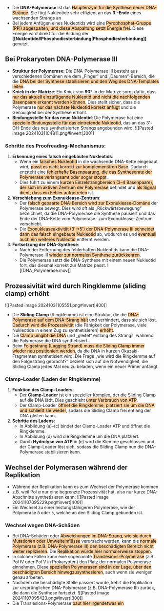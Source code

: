 - Die **DNA-Polymerase** ist das <mark style="background: #FFB86CA6;">Hauptenzym für die Synthese neuer DNA-Stränge</mark>. Sie fügt Nukleotide sehr effizient an das **3'-Ende** eines wachsenden Strangs an
- Bei jedem Anfügen eines Nukleotids wird eine <mark style="background: #FFB86CA6;">Pyrophosphat-Gruppe (PPi) abgespalten, und diese Abspaltung setzt Energie frei</mark>. Diese Energie wird direkt für die Bildung der **[[Nukleotide#Phosphodiesterbindung|Phosphodiesterbindung]]** genutzt.

## Bei Prokaryoten DNA-Polymerase III
- **Struktur der Polymerase**: Die DNA-Polymerase III besteht aus verschiedenen Domänen wie dem „Finger“ und „Daumen“-Bereich, die die <mark style="background: #FFB86CA6;">DNA bei der Synthese stabilisieren und den Weg des DNA-Templates leiten</mark>.
- **Knick in der Matrize**: Ein Knick von **90°** in der Matrize sorgt dafür, dass <mark style="background: #FFB86CA6;">nur das aktuell einzufügende Nukleotid und nicht die nachfolgenden Basenpaare erkannt werden können</mark>. Dies stellt sicher, dass die Polymerase <mark style="background: #FFB86CA6;">nur das nächste Nukleotid korrekt anfügt</mark> und die Genauigkeit bei der Synthese erhöht.
- **Bindungsstelle für das neue Nukleotid**: Die Polymerase hat eine <mark style="background: #FFB86CA6;">spezielle Bindungsstelle für das eintretende Nukleotid</mark>, das an das 3'-OH-Ende des neu synthetisierten Strangs angebunden wird.
![[Pasted image 20241031104811.png#invert|300]]
### Schritte des Proofreading-Mechanismus:
1. **Erkennung eines falsch eingebauten Nukleotids**:
    - Wenn ein <mark style="background: #FFB86CA6;">falsches Nukleotid</mark> in die wachsende DNA-Kette eingebaut wird, <mark style="background: #FFB86CA6;">passt es nicht korrekt zur komplementären Base</mark>. Dadurch entsteht eine <mark style="background: #FFB86CA6;">fehlerhafte Basenpaarung, die das Syntheserate der Polymerase verlangsamt oder sogar stoppt</mark>.
    - Dies führt zu einem <mark style="background: #FFB86CA6;">kurzen Einzelstrangbereich (3–4 Basenpaare), der sich im aktiven Zentrum der Polymerase</mark> befindet und <mark style="background: #FFB86CA6;">als Signal dient, dass ein Fehler aufgetreten</mark> ist.
2. **Verschiebung zum Exonuklease-Zentrum**:
    - Der <mark style="background: #FFB86CA6;">falsch gepaarte DNA-Bereich wird zur Exonuklease-Domäne</mark> der Polymerase bewegt. Dies wird oft als „Rückwärtsbewegung“ bezeichnet, da die DNA-Polymerase die Synthese pausiert und das Ende der DNA-Kette vom Polymerase- zum Exonuklease-Zentrum verschiebt.
    - Die <mark style="background: #FFB86CA6;">Exonukleaseaktivität (3'→5') der DNA-Polymerase III schneidet dann das falsch eingebaute Nukleotid</mark> ab, wodurch es und <mark style="background: #FFB86CA6;">eventuell auch ein weiteres Nukleotid</mark> entfernt werden.
3. **Fortsetzung der DNA-Synthese**:
    - Nach der Entfernung des fehlerhaften Nukleotids kann die DNA-Polymerase III <mark style="background: #FFB86CA6;">wieder zur normalen Synthese zurückkehren</mark>.
    - Die Polymerase setzt die DNA-Synthese mit einem neuen Nukleotid fort, das diesmal korrekt zur Matrize passt.
![[DNA_Polymerase.mov]]

## Prozessivität wird durch Ringklemme (sliding clamp) erhöht
![[Pasted image 20241031105551.png#invert|400]]
- Die **Sliding Clamp** (Ringklemme) ist eine Struktur, die die <mark style="background: #FFB86CA6;">DNA-Polymerase auf dem DNA-Strang hält</mark> und verhindert, dass sie sich löst. <mark style="background: #FFB86CA6;">Dadurch wird die Prozessivität</mark> (die Fähigkeit der Polymerase, viele Nukleotide in einem Zug zu synthetisieren) <mark style="background: #FFB86CA6;">erhöht</mark>.
- Die <mark style="background: #FFB86CA6;">Clamp umgibt die DNA</mark> und „gleitet“ entlang des Strangs, während die Polymerase die DNA synthetisiert.
- Beim <mark style="background: #FFB86CA6;">Folgestrang (Lagging Strand) muss die Sliding Clamp immer wieder neu positioniert werden</mark>, da die DNA in kurzen Okazaki-Fragmenten synthetisiert wird. Die Frage „wie wird die Ringklemme auf den Folgestrang gebracht?“ bezieht sich auf die Notwendigkeit, die Sliding Clamp jedes Mal neu zu beladen, wenn ein neuer Primer anfängt.
### Clamp-Loader (Laden der Ringklemme)
1. **Funktion des Clamp-Loaders**:
    - Der **Clamp-Loader** ist ein spezieller Komplex, der die Sliding Clamp auf die DNA lädt. Dies geschieht <mark style="background: #FFB86CA6;">unter Verbrauch von ATP</mark>.
    - Der Clamp-Loader <mark style="background: #FFB86CA6;">öffnet die Ringklemme, platziert sie um die DNA und schließt sie wieder</mark>, sodass die Sliding Clamp frei entlang der DNA gleiten kann.
2. **Schritte des Ladens**:
    - In Abbildung (a)–(c) bindet der Clamp-Loader ATP und öffnet die Ringklemme.
    - In Abbildung (d) wird die Ringklemme um die DNA platziert.
    - Durch **Hydrolyse von ATP** in (e) wird die Klemme geschlossen und der Clamp-Loader löst sich, sodass die Sliding Clamp nun die DNA-Polymerase stabilisieren kann.
## Wechsel der Polymerasen während der Replikation
- Während der Replikation kann es zum Wechsel der Polymerase kommen
- z.B. weil Pol $\alpha$ nur eine begrenzte Prozessivität hat, also nur kurze DNA-Abschnitte synthetisieren kann:
![[Pasted image 20241107095229.png#invert|400]]
- Ein Wechsel zu einer leistungsfähigeren Polymerase, wie der Polymerase δ oder ε, welche an den Sliding Clamp gebunden ist.
### Wechsel wegen DNA-Schäden
- Bei DNA-Schäden oder <mark style="background: #FFB86CA6;">Abweichungen im DNA-Strang, wie sie durch Mutationen oder Umwelteinflüsse</mark> verursacht werden, kann die <mark style="background: #FFB86CA6;">normale Polymerase (z.B. DNA-Polymerase III) den beschädigten Bereich nicht weiter replizieren</mark>. Die <mark style="background: #FFB86CA6;">Replikation würde hier normalerweise stoppen</mark>.
- In solchen Fällen kann eine sogenannte <mark style="background: #FFB86CA6;">Translesions-Polymerase</mark> (z.B. Pol IV oder Pol V in Prokaryoten) den Platz der normalen Polymerase einnehmen. Diese <mark style="background: #FFB86CA6;">speziellen Polymerasen sind in der Lage, über den beschädigten Bereich hinwegzusynthesieren</mark>, auch wenn sie weniger genau arbeiten.
- Nachdem die beschädigte Stelle passiert wurde, kehrt die Replikation zur ursprünglichen DNA-Polymerase (z.B. DNA-Polymerase III) zurück, die dann die Synthese fortsetzt.
![[Pasted image 20241107095423.png#invert|300]]
- Die Translesions-Polymerase <mark style="background: #FFB86CA6;">baut hier irgendetwas ein</mark>
